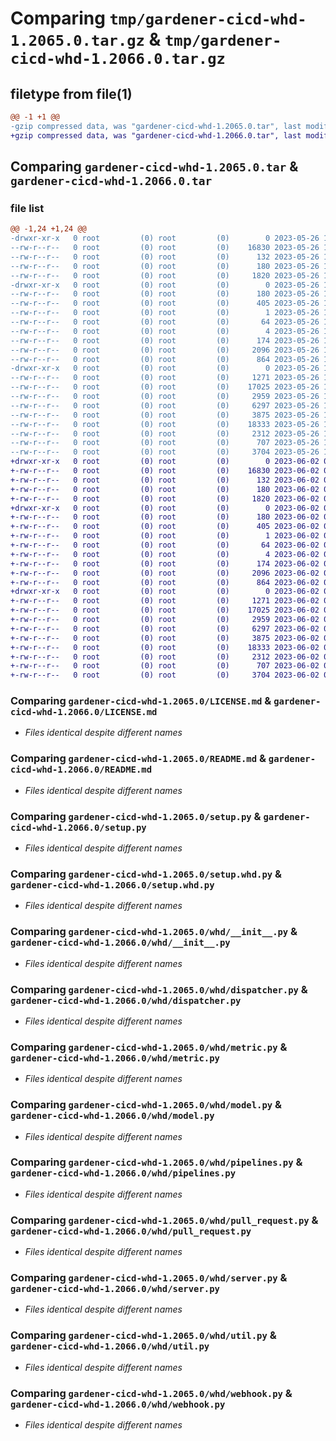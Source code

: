 # Comparing `tmp/gardener-cicd-whd-1.2065.0.tar.gz` & `tmp/gardener-cicd-whd-1.2066.0.tar.gz`

## filetype from file(1)

```diff
@@ -1 +1 @@
-gzip compressed data, was "gardener-cicd-whd-1.2065.0.tar", last modified: Fri May 26 13:23:42 2023, max compression
+gzip compressed data, was "gardener-cicd-whd-1.2066.0.tar", last modified: Fri Jun  2 05:01:04 2023, max compression
```

## Comparing `gardener-cicd-whd-1.2065.0.tar` & `gardener-cicd-whd-1.2066.0.tar`

### file list

```diff
@@ -1,24 +1,24 @@
-drwxr-xr-x   0 root         (0) root         (0)        0 2023-05-26 13:23:42.488928 gardener-cicd-whd-1.2065.0/
--rw-r--r--   0 root         (0) root         (0)    16830 2023-05-26 13:22:41.000000 gardener-cicd-whd-1.2065.0/LICENSE.md
--rw-r--r--   0 root         (0) root         (0)      132 2023-05-26 13:22:41.000000 gardener-cicd-whd-1.2065.0/NOTICE.md
--rw-r--r--   0 root         (0) root         (0)      180 2023-05-26 13:23:42.488928 gardener-cicd-whd-1.2065.0/PKG-INFO
--rw-r--r--   0 root         (0) root         (0)     1820 2023-05-26 13:22:41.000000 gardener-cicd-whd-1.2065.0/README.md
-drwxr-xr-x   0 root         (0) root         (0)        0 2023-05-26 13:23:42.488928 gardener-cicd-whd-1.2065.0/gardener_cicd_whd.egg-info/
--rw-r--r--   0 root         (0) root         (0)      180 2023-05-26 13:23:42.000000 gardener-cicd-whd-1.2065.0/gardener_cicd_whd.egg-info/PKG-INFO
--rw-r--r--   0 root         (0) root         (0)      405 2023-05-26 13:23:42.000000 gardener-cicd-whd-1.2065.0/gardener_cicd_whd.egg-info/SOURCES.txt
--rw-r--r--   0 root         (0) root         (0)        1 2023-05-26 13:23:42.000000 gardener-cicd-whd-1.2065.0/gardener_cicd_whd.egg-info/dependency_links.txt
--rw-r--r--   0 root         (0) root         (0)       64 2023-05-26 13:23:42.000000 gardener-cicd-whd-1.2065.0/gardener_cicd_whd.egg-info/requires.txt
--rw-r--r--   0 root         (0) root         (0)        4 2023-05-26 13:23:42.000000 gardener-cicd-whd-1.2065.0/gardener_cicd_whd.egg-info/top_level.txt
--rw-r--r--   0 root         (0) root         (0)      174 2023-05-26 13:23:42.488928 gardener-cicd-whd-1.2065.0/setup.cfg
--rw-r--r--   0 root         (0) root         (0)     2096 2023-05-26 13:22:41.000000 gardener-cicd-whd-1.2065.0/setup.py
--rw-r--r--   0 root         (0) root         (0)      864 2023-05-26 13:22:41.000000 gardener-cicd-whd-1.2065.0/setup.whd.py
-drwxr-xr-x   0 root         (0) root         (0)        0 2023-05-26 13:23:42.488928 gardener-cicd-whd-1.2065.0/whd/
--rw-r--r--   0 root         (0) root         (0)     1271 2023-05-26 13:22:41.000000 gardener-cicd-whd-1.2065.0/whd/__init__.py
--rw-r--r--   0 root         (0) root         (0)    17025 2023-05-26 13:22:41.000000 gardener-cicd-whd-1.2065.0/whd/dispatcher.py
--rw-r--r--   0 root         (0) root         (0)     2959 2023-05-26 13:22:41.000000 gardener-cicd-whd-1.2065.0/whd/metric.py
--rw-r--r--   0 root         (0) root         (0)     6297 2023-05-26 13:22:41.000000 gardener-cicd-whd-1.2065.0/whd/model.py
--rw-r--r--   0 root         (0) root         (0)     3875 2023-05-26 13:22:41.000000 gardener-cicd-whd-1.2065.0/whd/pipelines.py
--rw-r--r--   0 root         (0) root         (0)    18333 2023-05-26 13:22:41.000000 gardener-cicd-whd-1.2065.0/whd/pull_request.py
--rw-r--r--   0 root         (0) root         (0)     2312 2023-05-26 13:22:41.000000 gardener-cicd-whd-1.2065.0/whd/server.py
--rw-r--r--   0 root         (0) root         (0)      707 2023-05-26 13:22:41.000000 gardener-cicd-whd-1.2065.0/whd/util.py
--rw-r--r--   0 root         (0) root         (0)     3704 2023-05-26 13:22:41.000000 gardener-cicd-whd-1.2065.0/whd/webhook.py
+drwxr-xr-x   0 root         (0) root         (0)        0 2023-06-02 05:01:04.010245 gardener-cicd-whd-1.2066.0/
+-rw-r--r--   0 root         (0) root         (0)    16830 2023-06-02 05:00:06.000000 gardener-cicd-whd-1.2066.0/LICENSE.md
+-rw-r--r--   0 root         (0) root         (0)      132 2023-06-02 05:00:06.000000 gardener-cicd-whd-1.2066.0/NOTICE.md
+-rw-r--r--   0 root         (0) root         (0)      180 2023-06-02 05:01:04.010245 gardener-cicd-whd-1.2066.0/PKG-INFO
+-rw-r--r--   0 root         (0) root         (0)     1820 2023-06-02 05:00:06.000000 gardener-cicd-whd-1.2066.0/README.md
+drwxr-xr-x   0 root         (0) root         (0)        0 2023-06-02 05:01:04.010245 gardener-cicd-whd-1.2066.0/gardener_cicd_whd.egg-info/
+-rw-r--r--   0 root         (0) root         (0)      180 2023-06-02 05:01:03.000000 gardener-cicd-whd-1.2066.0/gardener_cicd_whd.egg-info/PKG-INFO
+-rw-r--r--   0 root         (0) root         (0)      405 2023-06-02 05:01:03.000000 gardener-cicd-whd-1.2066.0/gardener_cicd_whd.egg-info/SOURCES.txt
+-rw-r--r--   0 root         (0) root         (0)        1 2023-06-02 05:01:03.000000 gardener-cicd-whd-1.2066.0/gardener_cicd_whd.egg-info/dependency_links.txt
+-rw-r--r--   0 root         (0) root         (0)       64 2023-06-02 05:01:03.000000 gardener-cicd-whd-1.2066.0/gardener_cicd_whd.egg-info/requires.txt
+-rw-r--r--   0 root         (0) root         (0)        4 2023-06-02 05:01:03.000000 gardener-cicd-whd-1.2066.0/gardener_cicd_whd.egg-info/top_level.txt
+-rw-r--r--   0 root         (0) root         (0)      174 2023-06-02 05:01:04.010245 gardener-cicd-whd-1.2066.0/setup.cfg
+-rw-r--r--   0 root         (0) root         (0)     2096 2023-06-02 05:00:06.000000 gardener-cicd-whd-1.2066.0/setup.py
+-rw-r--r--   0 root         (0) root         (0)      864 2023-06-02 05:00:06.000000 gardener-cicd-whd-1.2066.0/setup.whd.py
+drwxr-xr-x   0 root         (0) root         (0)        0 2023-06-02 05:01:04.010245 gardener-cicd-whd-1.2066.0/whd/
+-rw-r--r--   0 root         (0) root         (0)     1271 2023-06-02 05:00:06.000000 gardener-cicd-whd-1.2066.0/whd/__init__.py
+-rw-r--r--   0 root         (0) root         (0)    17025 2023-06-02 05:00:06.000000 gardener-cicd-whd-1.2066.0/whd/dispatcher.py
+-rw-r--r--   0 root         (0) root         (0)     2959 2023-06-02 05:00:06.000000 gardener-cicd-whd-1.2066.0/whd/metric.py
+-rw-r--r--   0 root         (0) root         (0)     6297 2023-06-02 05:00:06.000000 gardener-cicd-whd-1.2066.0/whd/model.py
+-rw-r--r--   0 root         (0) root         (0)     3875 2023-06-02 05:00:06.000000 gardener-cicd-whd-1.2066.0/whd/pipelines.py
+-rw-r--r--   0 root         (0) root         (0)    18333 2023-06-02 05:00:06.000000 gardener-cicd-whd-1.2066.0/whd/pull_request.py
+-rw-r--r--   0 root         (0) root         (0)     2312 2023-06-02 05:00:06.000000 gardener-cicd-whd-1.2066.0/whd/server.py
+-rw-r--r--   0 root         (0) root         (0)      707 2023-06-02 05:00:06.000000 gardener-cicd-whd-1.2066.0/whd/util.py
+-rw-r--r--   0 root         (0) root         (0)     3704 2023-06-02 05:00:06.000000 gardener-cicd-whd-1.2066.0/whd/webhook.py
```

### Comparing `gardener-cicd-whd-1.2065.0/LICENSE.md` & `gardener-cicd-whd-1.2066.0/LICENSE.md`

 * *Files identical despite different names*

### Comparing `gardener-cicd-whd-1.2065.0/README.md` & `gardener-cicd-whd-1.2066.0/README.md`

 * *Files identical despite different names*

### Comparing `gardener-cicd-whd-1.2065.0/setup.py` & `gardener-cicd-whd-1.2066.0/setup.py`

 * *Files identical despite different names*

### Comparing `gardener-cicd-whd-1.2065.0/setup.whd.py` & `gardener-cicd-whd-1.2066.0/setup.whd.py`

 * *Files identical despite different names*

### Comparing `gardener-cicd-whd-1.2065.0/whd/__init__.py` & `gardener-cicd-whd-1.2066.0/whd/__init__.py`

 * *Files identical despite different names*

### Comparing `gardener-cicd-whd-1.2065.0/whd/dispatcher.py` & `gardener-cicd-whd-1.2066.0/whd/dispatcher.py`

 * *Files identical despite different names*

### Comparing `gardener-cicd-whd-1.2065.0/whd/metric.py` & `gardener-cicd-whd-1.2066.0/whd/metric.py`

 * *Files identical despite different names*

### Comparing `gardener-cicd-whd-1.2065.0/whd/model.py` & `gardener-cicd-whd-1.2066.0/whd/model.py`

 * *Files identical despite different names*

### Comparing `gardener-cicd-whd-1.2065.0/whd/pipelines.py` & `gardener-cicd-whd-1.2066.0/whd/pipelines.py`

 * *Files identical despite different names*

### Comparing `gardener-cicd-whd-1.2065.0/whd/pull_request.py` & `gardener-cicd-whd-1.2066.0/whd/pull_request.py`

 * *Files identical despite different names*

### Comparing `gardener-cicd-whd-1.2065.0/whd/server.py` & `gardener-cicd-whd-1.2066.0/whd/server.py`

 * *Files identical despite different names*

### Comparing `gardener-cicd-whd-1.2065.0/whd/util.py` & `gardener-cicd-whd-1.2066.0/whd/util.py`

 * *Files identical despite different names*

### Comparing `gardener-cicd-whd-1.2065.0/whd/webhook.py` & `gardener-cicd-whd-1.2066.0/whd/webhook.py`

 * *Files identical despite different names*

